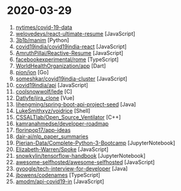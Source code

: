 # 2020-03-29

1. [nytimes/covid-19-data](https://github.com/nytimes/covid-19-data "An ongoing repository of data on coronavirus cases and deaths in the U.S.") 
2. [welovedevs/react-ultimate-resume](https://github.com/welovedevs/react-ultimate-resume "💼 🎨 A modern software developer resume built with React and JSONResume") [JavaScript]
3. [3b1b/manim](https://github.com/3b1b/manim "Animation engine for explanatory math videos") [Python]
4. [covid19india/covid19india-react](https://github.com/covid19india/covid19india-react "📊 Source code of the main website") [JavaScript]
5. [AmruthPillai/Reactive-Resume](https://github.com/AmruthPillai/Reactive-Resume "A one-of-a-kind resume builder that keeps your privacy in mind. Completely secure, customizable, portable, open-source and free forever. Try it out today!") [JavaScript]
6. [facebookexperimental/rome](https://github.com/facebookexperimental/rome "An experimental JavaScript toolchain") [TypeScript]
7. [WorldHealthOrganization/app](https://github.com/WorldHealthOrganization/app "World Health Organization App") [Dart]
8. [pion/ion](https://github.com/pion/ion "Distributed RTC System by pure Go and Flutter") [Go]
9. [someshkar/covid19india-cluster](https://github.com/someshkar/covid19india-cluster "🔬 COVID19 India Cluster Network") [JavaScript]
10. [covid19india/api](https://github.com/covid19india/api "") [JavaScript]
11. [coolsnowwolf/lede](https://github.com/coolsnowwolf/lede "Lean's OpenWrt source") [C]
12. [Datlyfe/jira_clone](https://github.com/Datlyfe/jira_clone "A Jira clone built with Vuejs & Nodejs/Graphql") [Vue]
13. [lihengming/spring-boot-api-project-seed](https://github.com/lihengming/spring-boot-api-project-seed "🌱🚀一个基于Spring Boot & MyBatis的种子项目，用于快速构建中小型API、RESTful API项目~") [Java]
14. [LukeSmithxyz/voidrice](https://github.com/LukeSmithxyz/voidrice "My dotfiles (deployed by LARBS)") [Shell]
15. [CSSALTlab/Open_Source_Ventilator](https://github.com/CSSALTlab/Open_Source_Ventilator "Open source for use worldwide and contributions from others worldwide") [C++]
16. [kamranahmedse/developer-roadmap](https://github.com/kamranahmedse/developer-roadmap "Roadmap to becoming a web developer in 2020") 
17. [florinpop17/app-ideas](https://github.com/florinpop17/app-ideas "A Collection of application ideas which can be used to improve your coding skills.") 
18. [dair-ai/nlp_paper_summaries](https://github.com/dair-ai/nlp_paper_summaries "✍️ A carefully curated list of NLP paper summaries") 
19. [Pierian-Data/Complete-Python-3-Bootcamp](https://github.com/Pierian-Data/Complete-Python-3-Bootcamp "Course Files for Complete Python 3 Bootcamp Course on Udemy") [JupyterNotebook]
20. [Elizabeth-Warren/Spoke](https://github.com/Elizabeth-Warren/Spoke "") [JavaScript]
21. [snowkylin/tensorflow-handbook](https://github.com/snowkylin/tensorflow-handbook "简单粗暴 TensorFlow 2.0 | A Concise Handbook of TensorFlow 2.0") [JupyterNotebook]
22. [awesome-selfhosted/awesome-selfhosted](https://github.com/awesome-selfhosted/awesome-selfhosted "A list of Free Software network services and web applications which can be hosted locally. Selfhosting is the process of hosting and managing applications instead of renting from Software-as-a-Service providers") [JavaScript]
23. [gyoogle/tech-interview-for-developer](https://github.com/gyoogle/tech-interview-for-developer "👶🏻 신입 개발자 전공 지식 & 기술 면접 백과사전 📖") [Java]
24. [jbowens/codenames](https://github.com/jbowens/codenames "Play codenames using a TV or computer for the board") [TypeScript]
25. [amodm/api-covid19-in](https://github.com/amodm/api-covid19-in "COVID Rest API for India data, using Cloudflare Workers") [JavaScript]
